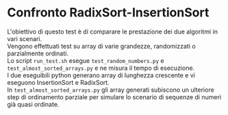 # Confronto RadixSort-InsertionSort
L'obiettivo di questo test è di comparare le prestazione dei due algoritmi in vari scenari.\
Vengono effettuati test su array di varie grandezze, randomizzati o parzialmente ordinati.\
Lo script `run_test.sh` esegue `test_random_numbers.py` e `test_almost_sorted_arrays.py` e ne misura il tempo di esecuzione.\
I due eseguibili python generano array di lunghezza crescente e vi eseguono InsertionSort e RadixSort.\
In `test_almost_sorted_arrays.py` gli array generati subiscono un ulteriore step di ordinamento parziale per simulare lo scenario di sequenze di numeri già quasi ordinate.
